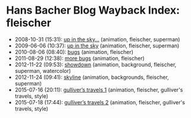 # Hans Bacher Blog Wayback Index: fleischer

* 2008-10-31 (15:31): [up in the sky…](https://web.archive.org/web/https://one1more2time3.wordpress.com/2008/10/31/up-in-the-sky/) (animation, fleischer, superman)
* 2009-06-06 (10:37): [up in the sky](https://web.archive.org/web/https://one1more2time3.wordpress.com/2009/06/06/up-in-the-sky-2/) (animation, fleischer, superman)
* 2010-08-06 (08:40): [bugs](https://web.archive.org/web/https://one1more2time3.wordpress.com/2010/08/06/bugs/) (animation, fleischer)
* 2011-08-29 (12:38): [more bugs](https://web.archive.org/web/https://one1more2time3.wordpress.com/2011/08/29/more-bugs/) (animation, fleischer)
* 2012-11-22 (09:53): [showdown](https://web.archive.org/web/https://one1more2time3.wordpress.com/2012/11/22/showdown/) (animation, background, fleischer, superman, watercolor)
* 2012-11-24 (09:41): [skyline](https://web.archive.org/web/https://one1more2time3.wordpress.com/2012/11/24/skyline/) (animation, backgrounds, fleischer, superman)
* 2015-07-16 (20:11): [gulliver’s travels 1](https://web.archive.org/web/https://one1more2time3.wordpress.com/2015/07/16/gullivers-travels-1/) (animation, fleischer, gulliver's travels, style)
* 2015-07-18 (17:44): [gulliver’s travels 2](https://web.archive.org/web/https://one1more2time3.wordpress.com/2015/07/18/gullivers-travels-2/) (animation, fleischer, gulliver's travels, style)